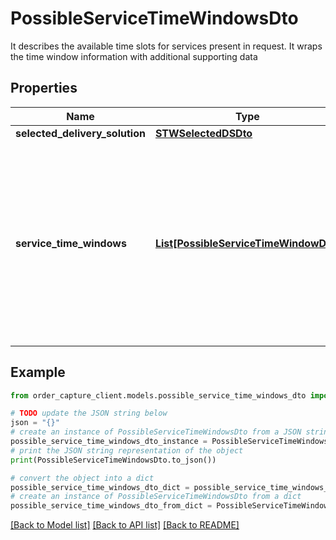 # PossibleServiceTimeWindowsDto

It describes the available time slots for services present in request. It wraps the time window information with additional supporting data

## Properties

Name | Type | Description | Notes
------------ | ------------- | ------------- | -------------
**selected_delivery_solution** | [**STWSelectedDSDto**](STWSelectedDSDto.md) |  | [optional] 
**service_time_windows** | [**List[PossibleServiceTimeWindowDto]**](PossibleServiceTimeWindowDto.md) | It describes the time windows for each service that was added in cart and active i.e. supported by the service and other parameters such as co-worker assistance | [optional] 

## Example

```python
from order_capture_client.models.possible_service_time_windows_dto import PossibleServiceTimeWindowsDto

# TODO update the JSON string below
json = "{}"
# create an instance of PossibleServiceTimeWindowsDto from a JSON string
possible_service_time_windows_dto_instance = PossibleServiceTimeWindowsDto.from_json(json)
# print the JSON string representation of the object
print(PossibleServiceTimeWindowsDto.to_json())

# convert the object into a dict
possible_service_time_windows_dto_dict = possible_service_time_windows_dto_instance.to_dict()
# create an instance of PossibleServiceTimeWindowsDto from a dict
possible_service_time_windows_dto_from_dict = PossibleServiceTimeWindowsDto.from_dict(possible_service_time_windows_dto_dict)
```
[[Back to Model list]](../README.md#documentation-for-models) [[Back to API list]](../README.md#documentation-for-api-endpoints) [[Back to README]](../README.md)


